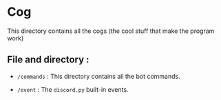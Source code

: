 # Cog 

This directory contains all the cogs (the cool stuff that make the program work)

## File and directory :

- `/commands` : This directory contains all the bot commands.

- `/event` : The `discord.py` built-in events.
